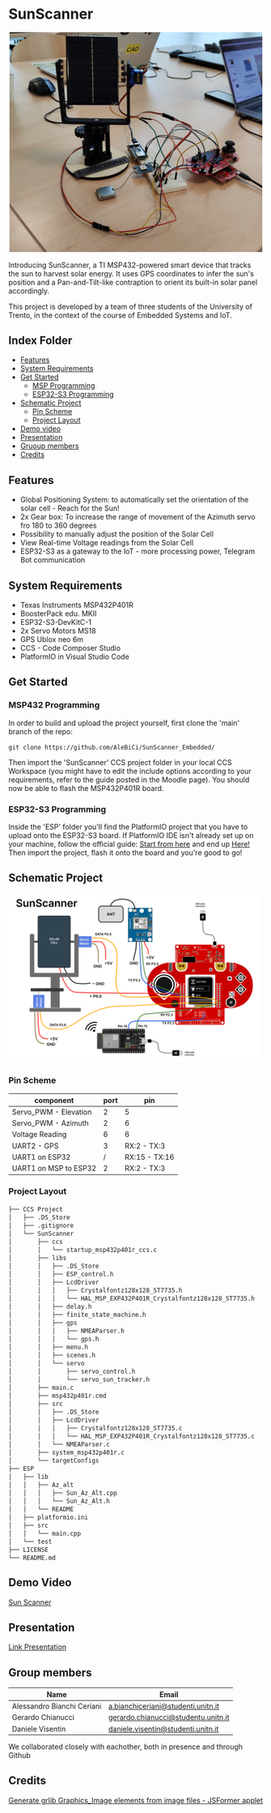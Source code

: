 # SunScanner
<div align='center'> <img src = "img_solar_cell.jpg" alt = "Frame01" width = "500"> </div>

Introducing SunScanner, a TI MSP432-powered smart device that tracks the sun to harvest solar energy.
It uses GPS coordinates to infer the sun's position and a Pan-and-Tilt-like contraption to orient its built-in solar panel accordingly.

This project is developed by a team of three students of the University of Trento, in the context of the course of Embedded Systems and IoT.

## Index Folder

- [Features](#features)
- [System Requirements](#system-requirements)
- [Get Started](#get-started)
  -  [MSP Programming](#msp-programming)
  -  [ESP32-S3 Programming](#esp32-s3-programming)
- [Schematic Project](#schematic-project)
  -  [Pin Scheme](#pin-scheme)
  -  [Project Layout](#project-layout)
- [Demo video](#demo-video)
- [Presentation](#presentation)
- [Gruoup members](#group-members)
- [Credits](#credits)


## Features

- Global Positioning System: to automatically set the orientation of the solar cell - Reach for the Sun!
- 2x Gear box: To increase the range of movement of the Azimuth servo fro 180 to 360 degrees
- Possibility to manually adjust the position of the Solar Cell
- View Real-time Voltage readings from the Solar Cell
- ESP32-S3 as a gateway to the IoT - more processing power, Telegram Bot communication

## System Requirements

- Texas Instruments MSP432P401R
- BoosterPack edu. MKII
- ESP32-S3-DevKitC-1
- 2x Servo Motors MS18
- GPS Ublox neo 6m
- CCS - Code Composer Studio
- PlatformIO in Visual Studio Code

## Get Started

### MSP432 Programming
In order to build and upload the project yourself, first clone the 'main' branch of the repo:
```
git clone https://github.com/AleBiCi/SunScanner_Embedded/
```
Then import the 'SunScanner' CCS project folder in your local CCS Workspace (you might have to edit the include options according to your requirements, refer to the guide posted in the Moodle page).
You should now be able to flash the MSP432P401R board.
### ESP32-S3 Programming
Inside the 'ESP' folder you'll find the PlatformIO project that you have to upload onto the ESP32-S3 board.
If PlatformIO IDE isn't already set up on your machine, follow the official guide: [Start from here](https://docs.platformio.org/en/latest/core/installation/index.html) and end up [Here!](https://docs.platformio.org/en/latest/integration/ide/vscode.html)
Then import the project, flash it onto the board and you're good to go!

## Schematic Project
<img src = "SunScanner_Schema.png" alt = "Frame01" width = "500"> </div>

### Pin Scheme
|component|port|pin|
|--|--|--|
|Servo_PWM - Elevation|2|5|
|Servo_PWM - Azimuth|2|6|
|Voltage Reading|6|6|
|UART2 - GPS|3|RX:2 - TX:3|
|UART1 on ESP32|/|RX:15 - TX:16|
|UART1 on MSP to ESP32|2|RX:2 - TX:3|

### Project Layout
```
├── CCS Project
│   ├── .DS_Store
│   ├── .gitignore
│   └── SunScanner
│       ├── ccs
│       │   └── startup_msp432p401r_ccs.c
│       ├── libs
│       │   ├── .DS_Store
│       │   ├── ESP_control.h
│       │   ├── LcdDriver
│       │   │   ├── Crystalfontz128x128_ST7735.h
│       │   │   └── HAL_MSP_EXP432P401R_Crystalfontz128x128_ST7735.h
│       │   ├── delay.h
│       │   ├── finite_state_machine.h
│       │   ├── gps
│       │   │   ├── NMEAParser.h
│       │   │   └── gps.h
│       │   ├── menu.h
│       │   ├── scenes.h
│       │   └── servo
│       │       ├── servo_control.h
│       │       └── servo_sun_tracker.h
│       ├── main.c
│       ├── msp432p401r.cmd
│       ├── src
│       │   ├── .DS_Store
│       │   ├── LcdDriver
│       │   │   ├── Crystalfontz128x128_ST7735.c
│       │   │   └── HAL_MSP_EXP432P401R_Crystalfontz128x128_ST7735.c
│       │   └── NMEAParser.c
│       ├── system_msp432p401r.c
│       └── targetConfigs
├── ESP
│   ├── lib
│   │   ├── Az_alt
│   │   │   ├── Sun_Az_Alt.cpp
│   │   │   └── Sun_Az_Alt.h
│   │   └── README
│   ├── platformio.ini
│   ├── src
│   │   └── main.cpp
│   └── test
├── LICENSE
└── README.md
```


## Demo Video
[Sun Scanner](https://youtu.be/7Bo-yUQaSLg)

## Presentation
[Link Presentation](https://docs.google.com/presentation/d/1R6tl_jSoiLLPsk6RGqctIMuoVqyj2pdu-Sd7vOVIlfg/edit?usp=sharing)

## Group members
|Name|Email|
|--|--|
|Alessandro Bianchi Ceriani|a.bianchiceriani@studenti.unitn.it|
|Gerardo Chianucci|gerardo.chianucci@studentu.unitn.it|
|Daniele Visentin|daniele.visentin@studenti.unitn.it|

We collaborated closely with eachother, both in presence and through Github

## Credits

[Generate grlib Graphics_Image elements from image files - JSFormer applet](https://nununoisy.github.io/JSFormer/)

